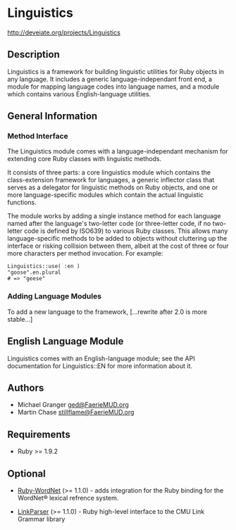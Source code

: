 
# Linguistics

http://deveiate.org/projects/Linguistics

## Description

Linguistics is a framework for building linguistic utilities for Ruby objects
in any language. It includes a generic language-independant front end, a
module for mapping language codes into language names, and a module which
contains various English-language utilities.

## General Information

### Method Interface

The Linguistics module comes with a language-independant mechanism for
extending core Ruby classes with linguistic methods.

It consists of three parts: a core linguistics module which contains the
class-extension framework for languages, a generic inflector class that serves
as a delegator for linguistic methods on Ruby objects, and one or more
language-specific modules which contain the actual linguistic functions.

The module works by adding a single instance method for each language named
after the language's two-letter code (or three-letter code, if no two-letter
code is defined by ISO639) to various Ruby classes. This allows many
language-specific methods to be added to objects without cluttering up the
interface or risking collision between them, albeit at the cost of three or four
more characters per method invocation. For example:

	Linguistics::use( :en )
	"goose".en.plural
	# => "geese"


### Adding Language Modules

To add a new language to the framework, [...rewrite after 2.0 is more stable...]


## English Language Module

Linguistics comes with an English-language module; see the API documentation for 
Linguistics::EN for more information about it.


## Authors

* Michael Granger <ged@FaerieMUD.org>
* Martin Chase <stillflame@FaerieMUD.org>


## Requirements

* Ruby >= 1.9.2


## Optional

* [Ruby-WordNet](http://deveiate.org/projects/Ruby-WordNet) (>= 1.1.0) - adds integration for the Ruby binding for the WordNet® lexical refrence system.

* [LinkParser](http://deveiate.org/projects/Ruby-LinkParser) (>= 1.1.0) - Ruby high-level interface to the CMU Link Grammar library



